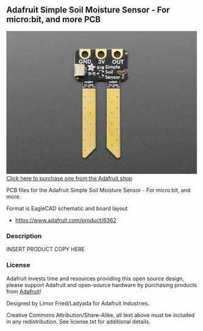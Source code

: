 ## Adafruit Simple Soil Moisture Sensor - For micro:bit, and more PCB

<a href="http://www.adafruit.com/products/6362"><img src="assets/6362.jpg?raw=true" width="500px"><br/>
Click here to purchase one from the Adafruit shop</a>

PCB files for the Adafruit Simple Soil Moisture Sensor - For micro:bit, and more. 

Format is EagleCAD schematic and board layout
* https://www.adafruit.com/product/6362

### Description

INSERT PRODUCT COPY HERE

### License

Adafruit invests time and resources providing this open source design, please support Adafruit and open-source hardware by purchasing products from [Adafruit](https://www.adafruit.com)!

Designed by Limor Fried/Ladyada for Adafruit Industries.

Creative Commons Attribution/Share-Alike, all text above must be included in any redistribution. 
See license.txt for additional details.
